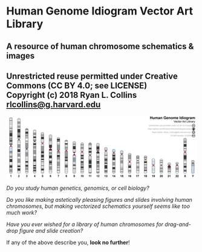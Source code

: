 # Human Genome Idiogram Vector Art Library  
A resource of human chromosome schematics &amp; images  
---  
Unrestricted reuse permitted under Creative Commons (CC BY 4.0; see LICENSE)  
Copyright (c) 2018 Ryan L. Collins <rlcollins@g.harvard.edu>  
---  
![Human Genome Idiogram](https://github.com/RCollins13/HumanIdiogramLibrary/blob/master/png/human_genome_idiogram.png "Human Genome Idiogram")  


*Do you study human genetics, genomics, or cell biology?*

*Do you like making astetically pleasing figures and slides involving human chromosomes, but making vectorized schematics yourself seems like too much work?*  

*Have you ever wished for a library of human chromosomes for drag-and-drop figure and slide creation?*  

If any of the above describe you, **look no further**!  

